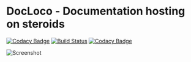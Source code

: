 # DocLoco - Documentation hosting on steroids

[![Codacy Badge](https://api.codacy.com/project/badge/Grade/749d0656585e47e697c554388417b83f)](https://www.codacy.com/app/zetsub0u/docloco?utm_source=github.com&utm_medium=referral&utm_content=zetsub0u/docloco&utm_campaign=badger)
[![Build Status](https://travis-ci.org/zetsub0u/docloco.svg?branch=master)](https://travis-ci.org/zetsub0u/docloco)
[![Codacy Badge](https://api.codacy.com/project/badge/Grade/749d0656585e47e697c554388417b83f)](https://www.codacy.com/app/zetsub0u/docloco?utm_source=github.com&amp;utm_medium=referral&amp;utm_content=zetsub0u/docloco&amp;utm_campaign=Badge_Grade)

![Screenshot](http://i.imgur.com/ho8YicN.png)
